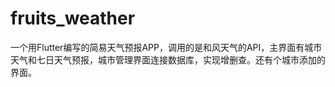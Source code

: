 # fruits_weather

一个用Flutter编写的简易天气预报APP，调用的是和风天气的API，主界面有城市天气和七日天气预报，城市管理界面连接数据库，实现增删查。还有个城市添加的界面。
